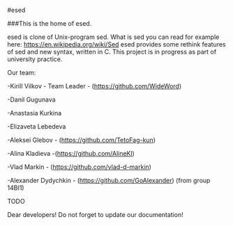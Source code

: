 #esed

###This is the home of esed.

esed is clone of Unix-program sed. What is sed you can read for example here: https://en.wikipedia.org/wiki/Sed
esed provides some rethink features of sed and new syntax, written in C.
This project is in progress as part of university practice.





Our team:

-Kirill Vilkov - Team Leader - (https://github.com/WideWord)

-Danil Gugunava

-Anastasia Kurkina

-Elizaveta Lebedeva

-Aleksei Glebov - (https://github.com/TetoFag-kun)

-Alina Kladieva -(https://github.com/AlineKl)

-Vlad Markin - (https://github.com/vlad-d-markin)

-Alexander Dydychkin - (https://github.com/GoAlexander)  (from group 14BI1)




TODO

Dear developers! Do not forget to update our documentation!
